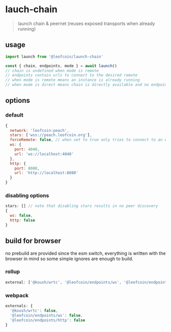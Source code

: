 # lauch-chain

> launch chain & peernet (reuses exposed transports when already running)

## usage

```js
import launch from '@leofcoin/launch-chain'

const { chain, endpoints, mode } = await launch()
// chain is undefined when mode is remote
// endpoints contain urls to connect to the desired remote
// when mode is remote means an instance is already running
// when mode is direct means chain is directly available and no endpoint is needed to interact with it
```

## options

### default

```js
{
  network: 'leofcoin:peach',
  stars: ['wss://peach.leofcoin.org'],
  forceRemote: false, // when set to true only tries to connect to an external/local exposed node
  ws: {
    port: 4040,
    url: 'ws://localhost:4040'
  },
  http: {
    port: 8080,
    url: 'http://localhost:8080'
  }
}
```

### disabling options

```js
stars: [] // note that disabling stars results in no peer discovery
{
  ws: false,
  http: false
}
```

## build for browser

no prebuild are provided since the esm switch, everything is written with the browser in mind so some simple ignores are enough to build.

### rollup

```js
external: ['@koush/wrtc', '@leofcoin/endpoints/ws', '@leofcoin/endpoints/http']
```

### webpack

```js
externals: {
  '@koush/wrtc': false,
  '@leofcoin/endpoints/ws': false,
  '@leofcoin/endpoints/http': false
}
```

